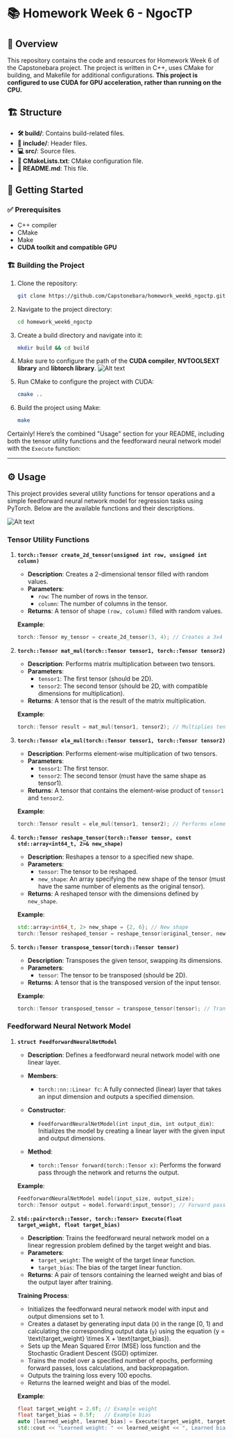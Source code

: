 # 📚 Homework Week 6 - NgocTP

## 📝 Overview
This repository contains the code and resources for Homework Week 6 of the Capstonebara project. The project is written in C++, uses CMake for building, and Makefile for additional configurations. **This project is configured to use CUDA for GPU acceleration, rather than running on the CPU.**

## 🏗️ Structure
- **🛠️ build/**: Contains build-related files.
- **📂 include/**: Header files.
- **💻 src/**: Source files.
- **📄 CMakeLists.txt**: CMake configuration file.
- **📝 README.md**: This file.

## 🚀 Getting Started
### ✅ Prerequisites
- C++ compiler
- CMake
- Make
- **CUDA toolkit and compatible GPU**

### 🏗️ Building the Project
1. Clone the repository:
   ```sh
   git clone https://github.com/Capstonebara/homework_week6_ngoctp.git
   ```
2. Navigate to the project directory:
   ```sh
   cd homework_week6_ngoctp
   ```
3. Create a build directory and navigate into it:
   ```sh
   mkdir build && cd build
   ```
4. Make sure to configure the path of the **CUDA compiler**, **NVTOOLSEXT library** and **libtorch library**.
![Alt text](image.png)

5. Run CMake to configure the project with CUDA:
   ```sh
   cmake ..
   ```
6. Build the project using Make:
   ```sh
   make
   ```

Certainly! Here’s the combined "Usage" section for your README, including both the tensor utility functions and the feedforward neural network model with the `Execute` function:

---

## ⚙️ Usage

This project provides several utility functions for tensor operations and a simple feedforward neural network model for regression tasks using PyTorch. Below are the available functions and their descriptions.

![Alt text](image-1.png)

### Tensor Utility Functions

1. **`torch::Tensor create_2d_tensor(unsigned int row, unsigned int column)`**
   - **Description**: Creates a 2-dimensional tensor filled with random values.
   - **Parameters**:
     - `row`: The number of rows in the tensor.
     - `column`: The number of columns in the tensor.
   - **Returns**: A tensor of shape `(row, column)` filled with random values.

   **Example**:
   ```cpp
   torch::Tensor my_tensor = create_2d_tensor(3, 4); // Creates a 3x4 tensor
   ```

2. **`torch::Tensor mat_mul(torch::Tensor tensor1, torch::Tensor tensor2)`**
   - **Description**: Performs matrix multiplication between two tensors.
   - **Parameters**:
     - `tensor1`: The first tensor (should be 2D).
     - `tensor2`: The second tensor (should be 2D, with compatible dimensions for multiplication).
   - **Returns**: A tensor that is the result of the matrix multiplication.

   **Example**:
   ```cpp
   torch::Tensor result = mat_mul(tensor1, tensor2); // Multiplies tensor1 and tensor2
   ```

3. **`torch::Tensor ele_mul(torch::Tensor tensor1, torch::Tensor tensor2)`**
   - **Description**: Performs element-wise multiplication of two tensors.
   - **Parameters**:
     - `tensor1`: The first tensor.
     - `tensor2`: The second tensor (must have the same shape as tensor1).
   - **Returns**: A tensor that contains the element-wise product of `tensor1` and `tensor2`.

   **Example**:
   ```cpp
   torch::Tensor result = ele_mul(tensor1, tensor2); // Performs element-wise multiplication
   ```

4. **`torch::Tensor reshape_tensor(torch::Tensor tensor, const std::array<int64_t, 2>& new_shape)`**
   - **Description**: Reshapes a tensor to a specified new shape.
   - **Parameters**:
     - `tensor`: The tensor to be reshaped.
     - `new_shape`: An array specifying the new shape of the tensor (must have the same number of elements as the original tensor).
   - **Returns**: A reshaped tensor with the dimensions defined by `new_shape`.

   **Example**:
   ```cpp
   std::array<int64_t, 2> new_shape = {2, 6}; // New shape
   torch::Tensor reshaped_tensor = reshape_tensor(original_tensor, new_shape); // Reshapes to 2x6
   ```

5. **`torch::Tensor transpose_tensor(torch::Tensor tensor)`**
   - **Description**: Transposes the given tensor, swapping its dimensions.
   - **Parameters**:
     - `tensor`: The tensor to be transposed (should be 2D).
   - **Returns**: A tensor that is the transposed version of the input tensor.

   **Example**:
   ```cpp
   torch::Tensor transposed_tensor = transpose_tensor(tensor); // Transposes the tensor
   ```

### Feedforward Neural Network Model

1. **`struct FeedforwardNeuralNetModel`**
   - **Description**: Defines a feedforward neural network model with one linear layer.
   - **Members**:
     - `torch::nn::Linear fc`: A fully connected (linear) layer that takes an input dimension and outputs a specified dimension.

   - **Constructor**:
     - `FeedforwardNeuralNetModel(int input_dim, int output_dim)`: Initializes the model by creating a linear layer with the given input and output dimensions.

   - **Method**:
     - `torch::Tensor forward(torch::Tensor x)`: Performs the forward pass through the network and returns the output.

   **Example**:
   ```cpp
   FeedforwardNeuralNetModel model(input_size, output_size);
   torch::Tensor output = model.forward(input_tensor); // Forward pass
   ```

2. **`std::pair<torch::Tensor, torch::Tensor> Execute(float target_weight, float target_bias)`**
   - **Description**: Trains the feedforward neural network model on a linear regression problem defined by the target weight and bias.
   - **Parameters**:
     - `target_weight`: The weight of the target linear function.
     - `target_bias`: The bias of the target linear function.
   - **Returns**: A pair of tensors containing the learned weight and bias of the output layer after training.

   **Training Process**:
   - Initializes the feedforward neural network model with input and output dimensions set to 1.
   - Creates a dataset by generating input data (`X`) in the range [0, 1) and calculating the corresponding output data (`y`) using the equation \(y = \text{target\_weight} \times X + \text{target\_bias}\).
   - Sets up the Mean Squared Error (MSE) loss function and the Stochastic Gradient Descent (SGD) optimizer.
   - Trains the model over a specified number of epochs, performing forward passes, loss calculations, and backpropagation.
   - Outputs the training loss every 100 epochs.
   - Returns the learned weight and bias of the model.

   **Example**:
   ```cpp
   float target_weight = 2.0f; // Example weight
   float target_bias = 0.5f;   // Example bias
   auto [learned_weight, learned_bias] = Execute(target_weight, target_bias);
   std::cout << "Learned weight: " << learned_weight << ", Learned bias: " << learned_bias << std::endl;
   ```

